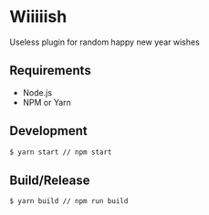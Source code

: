 # Wiiiiish

Useless plugin for random happy new year wishes

## Requirements

* Node.js
* NPM or Yarn

## Development

```sh
$ yarn start // npm start
```

## Build/Release

```sh
$ yarn build // npm run build
```

